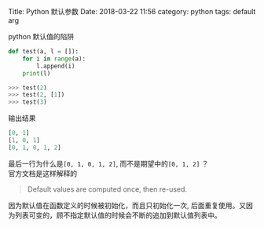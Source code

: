 Title: Python 默认参数
Date: 2018-03-22 11:56
category: python
tags: default arg

python 默认值的陷阱

```python
def test(a, l = []):
    for i in range(a):
        l.append(i)
    print(l)
```
```python
>>> test(2)
>>> test(2, [1])
>>> test(3)
```
输出结果
```python
[0, 1]
[1, 0, 1]
[0, 1, 0, 1, 2]
```

最后一行为什么是`[0, 1, 0, 1, 2]`, 而不是期望中的`[0, 1, 2]` ？<br>
官方文档是这样解释的
> Default values are computed once, then re-used.

因为默认值在函数定义的时候被初始化，而且只初始化一次, 后面重复使用。又因为列表可变的，顾不指定默认值的时候会不断的追加到默认值列表中。
